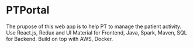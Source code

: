 # PTPortal
The prupose of this web app is to help PT to manage the patient activity. 
Use React.js, Redux and UI Material for Frontend, 
Java, Spark, Maven, SQL for Backend.
Build on top with AWS, Docker.
